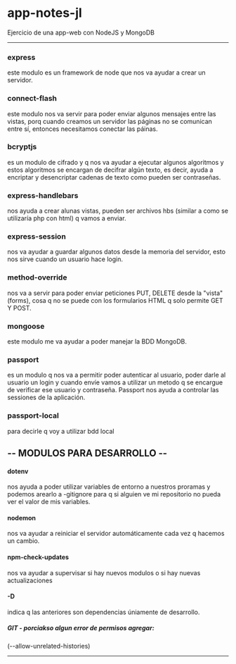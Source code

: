 # app-notes-jl
Ejercicio de una app-web con NodeJS y MongoDB 

*****
### express
este modulo es un framework de node que nos va ayudar a crear un servidor.

### connect-flash
este modulo nos va servir para poder enviar algunos mensajes entre las vistas, porq cuando creamos un servidor las páginas no se comunican entre sí, entonces necesitamos conectar las páinas.

### bcryptjs
es un modulo de cifrado y q nos va ayudar a ejecutar algunos algoritmos y estos algoritmos se encargan de decifrar algún texto, es decir, ayuda a encriptar y desencriptar cadenas de texto como pueden ser contraseñas.

### express-handlebars
nos ayuda a crear alunas vistas, pueden ser archivos hbs (similar a como se utilizaría php con html) q vamos a enviar. 

### express-session
nos va ayudar a guardar algunos datos desde la memoria del servidor, esto nos sirve cuando un usuario hace login.

### method-override
nos va a servir para poder enviar peticiones PUT, DELETE desde la "vista" (forms), cosa q no se puede con los formularios HTML q solo permite GET Y POST. 

### mongoose
este modulo me va ayudar a poder manejar la BDD MongoDB.

### passport
es un modulo q nos va a permitir poder autenticar al usuario, poder darle al usuario un login y cuando envíe vamos a utilizar un metodo q se encargue de verificar ese usuario y contraseña. Passport nos ayuda a controlar las sessiones de la aplicación.

### passport-local
para decirle q voy a utilizar bdd local


## -- MODULOS PARA DESARROLLO --
#### dotenv
nos ayuda a poder utilizar variables de entorno a nuestros proramas y podemos arearlo a -gitignore para q si alguien ve mi repositorio no pueda ver el valor de mis variables.

#### nodemon
nos va ayudar a reiniciar el servidor automáticamente cada vez q hacemos un cambio.

#### npm-check-updates 
nos va ayudar a supervisar si hay nuevos modulos o si hay nuevas actualizaciones

#### -D
indica q las anteriores son dependencias úniamente de desarrollo.



##### GIT - porciakso algun error de permisos agregar:
(--allow-unrelated-histories)

*****
